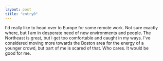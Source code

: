```yaml
---
layout: post
title: "entry0"
---
```


I'd really like to head over to Europe for some remote work. Not sure exactly where, but I am in desperate need of new environments and people. The Northeast is great, but I get too comfortable and caught in my ways. I've considered moving more towards the Boston area for the energy of a younger crowd, but part of me is scared of that. Who cares. It would be good for me. 


